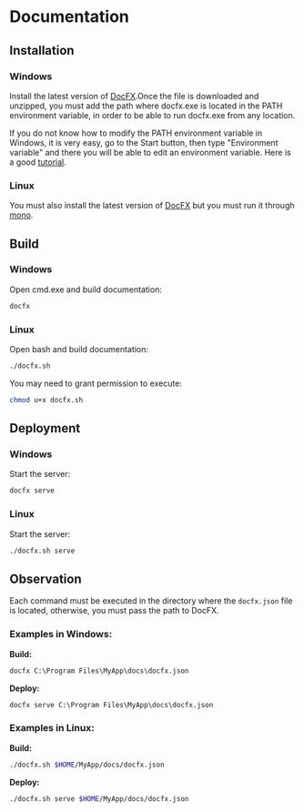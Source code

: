 # Documentation

## Installation

### Windows

Install the latest version of [DocFX](https://github.com/dotnet/docfx/releases/latest).Once the file is downloaded and unzipped, you must add the path where docfx.exe is located in the PATH environment variable, in order to be able to run docfx.exe from any location.

If you do not know how to modify the PATH environment variable in Windows, it is very easy, go to the Start button, then type "Environment variable" and there you will be able to edit an environment variable. Here is a good [tutorial](https://www.architectryan.com/2018/08/31/how-to-change-environment-variables-on-windows-10/).

### Linux

You must also install the latest version of [DocFX](https://github.com/dotnet/docfx/releases/latest) but you must run it through [mono](https://www.mono-project.com/download/stable/#download-lin).

## Build

### Windows

Open cmd.exe and build documentation:
```cmd
docfx
```

### Linux

Open bash and build documentation:
```sh
./docfx.sh
```
You may need to grant permission to execute:
```sh
chmod u+x docfx.sh
```

## Deployment

### Windows

Start the server:
```cmd
docfx serve
```

### Linux

Start the server:
```sh
./docfx.sh serve
```

## Observation

Each command must be executed in the directory where the `docfx.json` file is located, otherwise, you must pass the path to DocFX.

### Examples in Windows:

**Build:**
```cmd
docfx C:\Program Files\MyApp\docs\docfx.json
```

**Deploy:**
```cmd
docfx serve C:\Program Files\MyApp\docs\docfx.json
```

### Examples in Linux:

**Build:**
```sh
./docfx.sh $HOME/MyApp/docs/docfx.json
```

**Deploy:**
```sh
./docfx.sh serve $HOME/MyApp/docs/docfx.json
```